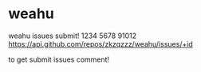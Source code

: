 # weahu
weahu issues submit!
1234
5678
91012
https://api.github.com/repos/zkzqzzz/weahu/issues/+id

to get submit issues comment!
